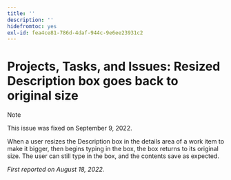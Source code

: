 ```yaml
---
title: ''
description: ''
hidefromtoc: yes
exl-id: fea4ce81-786d-4daf-944c-9e6ee23931c2
---
```

# Projects, Tasks, and Issues: Resized Description box goes back to original size

>[!NOTE]
>
> This issue was fixed on September 9, 2022.

When a user resizes the Description box in the details area of a work item to make it bigger, then begins typing in the box, the box returns to its original size. The user can still type in the box, and the contents save as expected.

_First reported on August 18, 2022._
